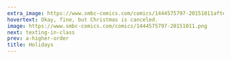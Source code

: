 ```yaml
---
extra_image: https://www.smbc-comics.com/comics/1444575797-20151011after.png
hovertext: Okay, fine, but Christmas is canceled.
image: https://www.smbc-comics.com/comics/1444575797-20151011.png
next: texting-in-class
prev: a-higher-order
title: Holidays
---
```

